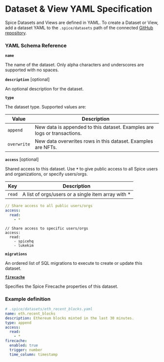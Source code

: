 # Dataset & View YAML Specification

Spice Datasets and Views are defined in YAML. To create a Dataset or View, add a dataset YAML to the `.spice/datasets` path of the connected [GitHub repository](../../../portal/apps/connect-github-repository.md).

### **YAML Schema Reference**

**`name`**

The name of the dataset. Only alpha characters and underscores are supported with no spaces.

**`description`** \[optional]

An optional description for the dataset.

**`type`**

The dataset type. Supported values are:

| Value       | Description                                                              |
| ----------- | ------------------------------------------------------------------------ |
| `append`    | New data is appended to this dataset. Examples are logs or transactions. |
| `overwrite` | New data overwrites rows in this dataset. Examples are NFTs.             |

**`access`** \[optional]

Shared access to this dataset. Use **`*`** to give public access to all Spice users and organizations, or specify users/orgs.

| Key    | Description                                         |
| ------ | --------------------------------------------------- |
| `read` | A list of orgs/users or a single item array with \* |

```yaml
// Share access to all public users/orgs
access:
  read:
    - *
```

```
// Share access to specific users/orgs
access:
  read:
    - spicehq
    - lukekim
```

**`migrations`**

An ordered list of SQL migrations to execute to create or update this dataset.

[**`firecache`**](firecache.md)

Specifies the Spice Firecache properties of this dataset.

### Example definition

```yaml
# .spice/datasets/eth_recent_blocks.yaml
name: eth.recent_blocks
description: Ethereum blocks minted in the last 30 minutes.
type: append
access:
  read:
    - *
firecache:
  enabled: true
  trigger: number
  time_column: timestamp
```
